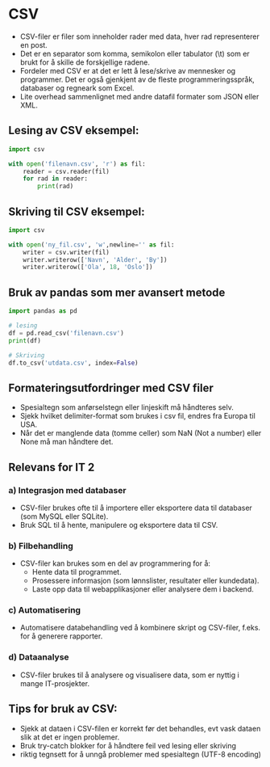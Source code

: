 # CSV

- CSV-filer er filer som inneholder rader med data, hver rad representerer en post. 
- Det er en separator som komma, semikolon eller tabulator (\t) som er brukt for å skille de forskjellige radene. 
- Fordeler med CSV er at det er lett å lese/skrive av mennesker og programmer. Det er også gjenkjent av de fleste programmeringsspråk, databaser og regneark som Excel. 
- Lite overhead sammenlignet med andre datafil formater som JSON eller XML.

## Lesing av CSV eksempel:

```python
import csv

with open('filenavn.csv', 'r') as fil:
    reader = csv.reader(fil)
    for rad in reader:
        print(rad)
```

## Skriving til CSV eksempel:

```python
import csv

with open('ny_fil.csv', 'w',newline='' as fil:
    writer = csv.writer(fil)
    writer.writerow(['Navn', 'Alder', 'By'])
    writer.writerow(['Ola', 18, 'Oslo'])
```

## Bruk av pandas som mer avansert metode

```python
import pandas as pd

# lesing
df = pd.read_csv('filenavn.csv')
print(df)

# Skriving
df.to_csv('utdata.csv', index=False)
```

## Formateringsutfordringer med CSV filer

- Spesialtegn som anførselstegn eller linjeskift må håndteres selv.
- Sjekk hvilket delimiter-format som brukes i csv fil, endres fra Europa til USA.
- Når det er manglende data (tomme celler) som NaN (Not a number) eller None må man håndtere det.

## Relevans for IT 2

### a) Integrasjon med databaser
- CSV-filer brukes ofte til å importere eller eksportere data til databaser (som MySQL eller SQLite).
- Bruk SQL til å hente, manipulere og eksportere data til CSV.

### b) Filbehandling
- CSV-filer kan brukes som en del av programmering for å:
    - Hente data til programmet.
    - Prosessere informasjon (som lønnslister, resultater eller kundedata).
    - Laste opp data til webapplikasjoner eller analysere dem i backend.

### c) Automatisering
- Automatisere databehandling ved å kombinere skript og CSV-filer, f.eks. for å generere rapporter.

### d) Dataanalyse
- CSV-filer brukes til å analysere og visualisere data, som er nyttig i mange IT-prosjekter.

## Tips for bruk av CSV:

- Sjekk at dataen i CSV-filen er korrekt før det behandles, evt vask dataen slik at det er ingen problemer.
- Bruk try-catch blokker for å håndtere feil ved lesing eller skriving
- riktig tegnsett for å unngå problemer med spesialtegn (UTF-8 encoding)